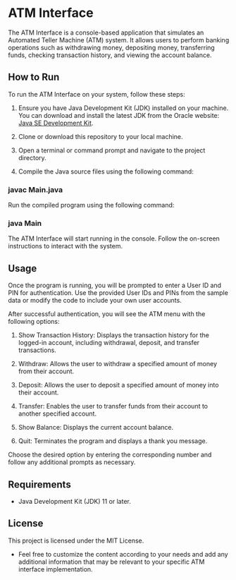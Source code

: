 # ATM Interface

The ATM Interface is a console-based application that simulates an Automated Teller Machine (ATM) system. It allows users to perform banking operations such as withdrawing money, depositing money, transferring funds, checking transaction history, and viewing the account balance.

## How to Run

To run the ATM Interface on your system, follow these steps:

1. Ensure you have Java Development Kit (JDK) installed on your machine. You can download and install the latest JDK from the Oracle website: [Java SE Development Kit](https://www.oracle.com/java/technologies/javase-jdk11-downloads.html).

2. Clone or download this repository to your local machine.

3. Open a terminal or command prompt and navigate to the project directory.

4. Compile the Java source files using the following command:

### javac Main.java

Run the compiled program using the following command:

### java Main

The ATM Interface will start running in the console. Follow the on-screen instructions to interact with the system.

## Usage
Once the program is running, you will be prompted to enter a User ID and PIN for authentication. Use the provided User IDs and PINs from the sample data or modify the code to include your own user accounts.

After successful authentication, you will see the ATM menu with the following options:

1. Show Transaction History: Displays the transaction history for the logged-in account, including withdrawal, deposit, and transfer transactions.

2. Withdraw: Allows the user to withdraw a specified amount of money from their account.

3. Deposit: Allows the user to deposit a specified amount of money into their account.

4. Transfer: Enables the user to transfer funds from their account to another specified account.

5. Show Balance: Displays the current account balance.

6. Quit: Terminates the program and displays a thank you message.

Choose the desired option by entering the corresponding number and follow any additional prompts as necessary.

## Requirements
- Java Development Kit (JDK) 11 or later.

## License
This project is licensed under the MIT License.


- Feel free to customize the content according to your needs and add any additional information that may be relevant to your specific ATM interface implementation.

